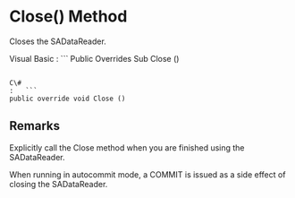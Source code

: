 <!-- loio3c1600c86c5f1014b144c9ffd7b6de15 -->

# Close\(\) Method

Closes the SADataReader.



Visual Basic
:   ```
Public Overrides Sub Close ()
```

C\#
:   ```
public override void Close ()
```



## Remarks

Explicitly call the Close method when you are finished using the SADataReader.

When running in autocommit mode, a COMMIT is issued as a side effect of closing the SADataReader.

